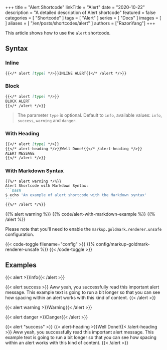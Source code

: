 +++
title = "Alert Shortcode"
linkTitle = "Alert"
date = "2020-10-22"
description = "A detailed description of Alert shortcode"
featured = false
categories = [
  "Shortcode"
]
tags = [
  "Alert"
]
series = [
  "Docs"
]
images = [
]
aliases = [
  "/en/posts/shortcodes/alert"
]
authors = ["RazonYang"]
+++

This article shows how to use the `alert` shortcode.

<!--more-->

## Syntax

### Inline

```markdown
{{</* alert [type] */>}}INLINE ALERT{{</* /alert */>}}
```

### Block

```markdown
{{</* alert [type] */>}}
BLOCK ALERT
{{</* /alert */>}}
```

> The parameter `type` is optional. Default to `info`, available values: `info`, `success`, `warning` and `danger`.

### With Heading

```markdown
{{</* alert [type] */>}}
{{</* alert-heading */>}}Well Done!{{</* /alert-heading */>}}
ALERT MESSAGE
{{</* /alert */>}}
```

### With Markdown Syntax

````markdown
{{%/* alert warning */%}}
Alert Shortcode with Markdown Syntax:
```bash
$ echo 'An example of alert shortcode with the Markdown syntax'
```
{{%/* /alert */%}}
````

{{% alert warning %}}
{{% code/alert-with-markdown-example %}}
{{% /alert %}}

Please note that you'll need to enable the `markup.goldmark.renderer.unsafe` configuration.

{{< code-toggle filename="config" >}}
{{% config/markup-goldmark-renderer-unsafe %}}
{{< /code-toggle >}}

## Examples

{{< alert >}}Info{{< /alert >}}

{{< alert success >}}
  Aww yeah, you successfully read this important alert message. This example text is going to run a bit longer so that you can see how spacing within an alert works with this kind of content.
{{< /alert >}}

{{< alert warning >}}Warning{{< /alert >}}

{{< alert danger >}}Danger{{< /alert >}}

{{< alert "success" >}}
  {{< alert-heading >}}Well Done!{{< /alert-heading >}}
  Aww yeah, you successfully read this important alert message. This example text is going to run a bit longer so that you can see how spacing within an alert works with this kind of content.
{{< /alert >}}
